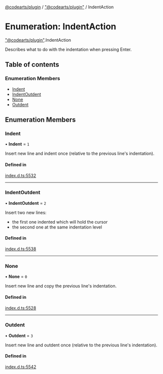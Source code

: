 [@codearts/plugin](../README.md) / ["@codearts/plugin"](../modules/_codearts_plugin_.md) / IndentAction

# Enumeration: IndentAction

["@codearts/plugin"](../modules/_codearts_plugin_.md).IndentAction

Describes what to do with the indentation when pressing Enter.

## Table of contents

### Enumeration Members

- [Indent](codearts_plugin_.IndentAction.md#indent)
- [IndentOutdent](codearts_plugin_.IndentAction.md#indentoutdent)
- [None](codearts_plugin_.IndentAction.md#none)
- [Outdent](codearts_plugin_.IndentAction.md#outdent)

## Enumeration Members

### Indent

• **Indent** = ``1``

Insert new line and indent once (relative to the previous line's indentation).

#### Defined in

[index.d.ts:5532](https://github.com/xyz-fish/cloudide-plugin-api/blob/9927cd6/index.d.ts#L5532)

___

### IndentOutdent

• **IndentOutdent** = ``2``

Insert two new lines:
 - the first one indented which will hold the cursor
 - the second one at the same indentation level

#### Defined in

[index.d.ts:5538](https://github.com/xyz-fish/cloudide-plugin-api/blob/9927cd6/index.d.ts#L5538)

___

### None

• **None** = ``0``

Insert new line and copy the previous line's indentation.

#### Defined in

[index.d.ts:5528](https://github.com/xyz-fish/cloudide-plugin-api/blob/9927cd6/index.d.ts#L5528)

___

### Outdent

• **Outdent** = ``3``

Insert new line and outdent once (relative to the previous line's indentation).

#### Defined in

[index.d.ts:5542](https://github.com/xyz-fish/cloudide-plugin-api/blob/9927cd6/index.d.ts#L5542)
